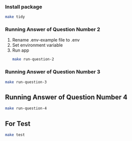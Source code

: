 ### Install package

```bash
make tidy
```

### Running Answer of Question Number 2
    
1. Rename .env-example file to .env
2. Set environment variable
3. Run app
    ```bash
    make run-question-2
    ```

### Running Answer of Question Number 3

```bash
make run-question-3
```

## Running Answer of Question Number 4

```bash
make run-question-4
```

## For Test 

```bash
make test
```